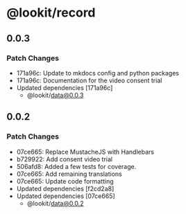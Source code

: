 # @lookit/record

## 0.0.3

### Patch Changes

- 171a96c: Update to mkdocs config and python packages
- 171a96c: Documentation for the video consent trial
- Updated dependencies [171a96c]
  - @lookit/data@0.0.3

## 0.0.2

### Patch Changes

- 07ce665: Replace MustacheJS with Handlebars
- b729922: Add consent video trial
- 506afd8: Added a few tests for coverage.
- 07ce665: Add remaining translations
- 07ce665: Update code formatting
- Updated dependencies [f2cd2a8]
- Updated dependencies [07ce665]
  - @lookit/data@0.0.2
